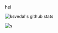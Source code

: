 hei

![ksvedal's github stats](https://github-readme-stats.vercel.app/api?username=ksvedal&show_icons=true&theme=radical)

![s](https://github-readme-stats.vercel.app/api/top-langs?username=ksvedal&show_icons=true&locale=en&layout=compact&theme=radical&exclude_repo=queueing_app)
